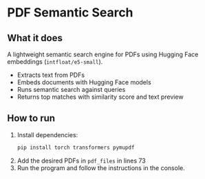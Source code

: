 # PDF Semantic Search

## What it does
A lightweight semantic search engine for PDFs using Hugging Face embeddings (`intfloat/e5-small`).

- Extracts text from PDFs
- Embeds documents with Hugging Face models
- Runs semantic search against queries
- Returns top matches with similarity score and text preview

## How to run
1. Install dependencies:
   ```bash
   pip install torch transformers pymupdf
2. Add the desired PDFs in `pdf_files` in lines 73
3. Run the program and follow the instructions in the console. 
